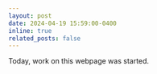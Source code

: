 ```yaml
---
layout: post
date: 2024-04-19 15:59:00-0400
inline: true
related_posts: false
---
```


Today, work on this webpage was started.
